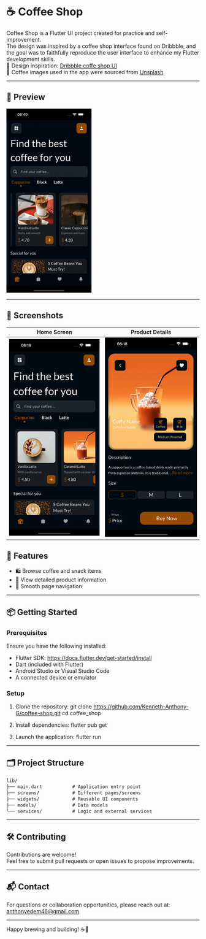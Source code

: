 # ☕ Coffee Shop

Coffee Shop is a Flutter UI project created for practice and self-improvement.  
The design was inspired by a coffee shop interface found on Dribbble, and the goal was to faithfully reproduce the user interface to enhance my Flutter development skills.  
🔗 Design inspiration: [Dribbble coffe shop UI](https://dribbble.com/shots/15475209-Coffee-Shop-Mobile-Apps-Dark-Mode)  
📸 Coffee images used in the app were sourced from [Unsplash](https://unsplash.com).

---


## 🎥 Preview

![Coffee Shop Preview](assets/screenshots/coffee_shop_preview.gif)

---

## 📸 Screenshots

| Home Screen | Product Details                              |
|-------------|------------------|
| ![Home](assets/screenshots/home.png) | ![Details](assets/screenshots/detail.png) |




## 🚀 Features

- 🛍 Browse coffee and snack items
- 🧾 View detailed product information
- 🧭 Smooth page navigation

---

## 📦 Getting Started

### Prerequisites

Ensure you have the following installed:

- Flutter SDK: https://docs.flutter.dev/get-started/install
- Dart (included with Flutter)
- Android Studio or Visual Studio Code
- A connected device or emulator

### Setup

1. Clone the repository:
   git clone https://github.com/Kenneth-Anthony-G/coffee-shop.git
   cd coffee_shop

2. Install dependencies:
   flutter pub get

3. Launch the application:
   flutter run

---

## 🗂 Project Structure
```
lib/
├── main.dart           # Application entry point
├── screens/            # Different pages/screens
├── widgets/            # Reusable UI components
├── models/             # Data models
└── services/           # Logic and external services
```

---

## 🛠 Contributing

Contributions are welcome!  
Feel free to submit pull requests or open issues to propose improvements.

---
## 📬 Contact

For questions or collaboration opportunities, please reach out at:  
anthonyedem46@gmail.com

---

Happy brewing and building! ☕🚀
